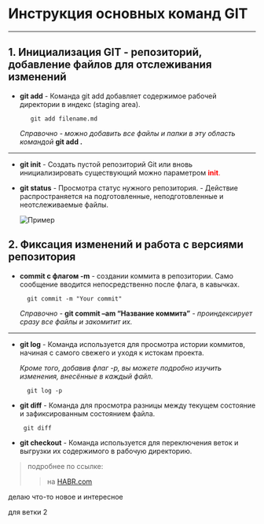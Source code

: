 # Инструкция основных команд GIT #
________________________________

## 1. Инициализация GIT - репозиторий, добавление файлов для отслеживания изменений ##

* **git add**  - Команда git add добавляет содержимое рабочей директории в индекс (staging area).

         git add filename.md

    *Справочно - можно добавить все файлы и папки в эту область командой* **git add .**  
___
* **git init** - Создать пустой репозиторий Git или вновь инициализировать существующий можно параметром <span style="color:red"> **init**. </span>

* **git status** - Просмотра статус нужного репозитория. - Действие распространяется на подготовленные, неподготовленные и неотслеживаемые файлы.

  ![Пример](1.png)

## 2. Фиксация изменений и работа с версиями репозитория ##

* **commit с флагом -m** - создании коммита в репозитории. Само сообщение вводится непосредственно после флага, в кавычках.

        git commit -m "Your commit"

    *Справочно*  -  **git commit –am “Название коммита”** - *проиндексирует сразу все файлы и закомитит их.* 

___

* **git log** - Команда используется для просмотра истории коммитов, начиная с самого свежего и уходя к истокам проекта.

    *Кроме того, добавив флаг -p, вы можете подробно изучить изменения, внесённые в каждый файл.*

        git log -p

 * **git diff** - Команда для просмотра разницы между текущем состояние и зафиксированным состоянием файла.
 
        git diff

* **git checkout** - Команда используется для переключения веток и выгрузки их содержимого в рабочую директорию.

>подробнее по ссылке: 
>> на [HABR.com](https://habr.com/ru/company/ruvds/blog/599929/ "переход на внешний источник")


делаю что-то новое и интересное 

для ветки 2
